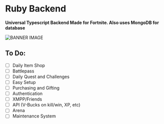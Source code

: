 # Ruby Backend

**Universal Typescript Backend Made for Fortnite. Also uses MongoDB for database**

![BANNER IMAGE](https://progameguides.com/wp-content/uploads/2018/12/fortnite-leaked-loading-screen-1120-2.jpg)

## To Do:

- [ ] Daily Item Shop
- [ ] Battlepass
- [ ] Daily Quest and Challenges
- [ ] Easy Setup
- [ ] Purchasing and Gifting
- [ ] Authentication
- [ ] XMPP/Friends
- [ ] API (V-Bucks on kill/win, XP, etc)
- [ ] Arena
- [ ] Maintenance System
